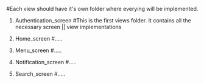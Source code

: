 <!-- 
The views folder will hold all the veiws for the applications -->

#Each view should have it's own folder where everying will be implemented.

1. Authentication_screen
#This is the first views folder. It contains all the necessary screen || view implementations

2. Home_screen
#.....

3. Menu_screen
#.....

4. Notification_screen
#.....

5. Search_screen
#.....

